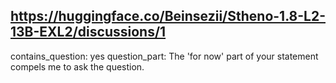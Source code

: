## https://huggingface.co/Beinsezii/Stheno-1.8-L2-13B-EXL2/discussions/1

contains_question: yes
question_part: The 'for now' part of your statement compels me to ask the question.